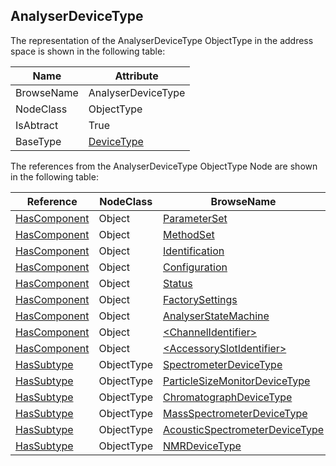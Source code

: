 <!-- objecttype -->
## AnalyserDeviceType

The representation of the AnalyserDeviceType ObjectType in the address space is shown in the following table:  

|Name|Attribute|
|---|---|
|BrowseName|AnalyserDeviceType|
|NodeClass|ObjectType|
|IsAbtract|True|
|BaseType|[DeviceType](../../../DI/ObjectTypes/DeviceType/readme.md)|

The references from the AnalyserDeviceType ObjectType Node are shown in the following table:  

|Reference|NodeClass|BrowseName|DataType|TypeDefinition|ModellingRule|
|---|---|---|---|---|---|
|[HasComponent](../../../Core/Part3/ReferenceTypes/HasComponent/readme.md)|Object|[ParameterSet](#ParameterSet)||[BaseObjectType](../../../Core/Part5/ObjectTypes/BaseObjectType/readme.md)|[Optional](../../../Core/Objects/Optional/readme.md)|
|[HasComponent](../../../Core/Part3/ReferenceTypes/HasComponent/readme.md)|Object|[MethodSet](#MethodSet)||[BaseObjectType](../../../Core/Part5/ObjectTypes/BaseObjectType/readme.md)|[Mandatory](../../../Core/Objects/Mandatory/readme.md)|
|[HasComponent](../../../Core/Part3/ReferenceTypes/HasComponent/readme.md)|Object|[Identification](#Identification)||[FunctionalGroupType](../../../DI/ObjectTypes/FunctionalGroupType/readme.md)|[Mandatory](../../../Core/Objects/Mandatory/readme.md)|
|[HasComponent](../../../Core/Part3/ReferenceTypes/HasComponent/readme.md)|Object|[Configuration](#Configuration)||[FunctionalGroupType](../../../DI/ObjectTypes/FunctionalGroupType/readme.md)|[Mandatory](../../../Core/Objects/Mandatory/readme.md)|
|[HasComponent](../../../Core/Part3/ReferenceTypes/HasComponent/readme.md)|Object|[Status](#Status)||[FunctionalGroupType](../../../DI/ObjectTypes/FunctionalGroupType/readme.md)|[Mandatory](../../../Core/Objects/Mandatory/readme.md)|
|[HasComponent](../../../Core/Part3/ReferenceTypes/HasComponent/readme.md)|Object|[FactorySettings](#FactorySettings)||[FunctionalGroupType](../../../DI/ObjectTypes/FunctionalGroupType/readme.md)|[Mandatory](../../../Core/Objects/Mandatory/readme.md)|
|[HasComponent](../../../Core/Part3/ReferenceTypes/HasComponent/readme.md)|Object|[AnalyserStateMachine](#AnalyserStateMachine)||[AnalyserDeviceStateMachineType](../../ObjectTypes/AnalyserDeviceStateMachineType/readme.md)|[Mandatory](../../../Core/Objects/Mandatory/readme.md)|
|[HasComponent](../../../Core/Part3/ReferenceTypes/HasComponent/readme.md)|Object|[&lt;ChannelIdentifier&gt;](#&lt;ChannelIdentifier&gt;)||[AnalyserChannelType](../../ObjectTypes/AnalyserChannelType/readme.md)|[OptionalPlaceholder](../../../Core/Objects/OptionalPlaceholder/readme.md)|
|[HasComponent](../../../Core/Part3/ReferenceTypes/HasComponent/readme.md)|Object|[&lt;AccessorySlotIdentifier&gt;](#&lt;AccessorySlotIdentifier&gt;)||[AccessorySlotType](../../ObjectTypes/AccessorySlotType/readme.md)|[OptionalPlaceholder](../../../Core/Objects/OptionalPlaceholder/readme.md)|
|[HasSubtype](../../../Core/Part3/ReferenceTypes/HasSubtype/readme.md)|ObjectType|[SpectrometerDeviceType](#SpectrometerDeviceType)||||
|[HasSubtype](../../../Core/Part3/ReferenceTypes/HasSubtype/readme.md)|ObjectType|[ParticleSizeMonitorDeviceType](#ParticleSizeMonitorDeviceType)||||
|[HasSubtype](../../../Core/Part3/ReferenceTypes/HasSubtype/readme.md)|ObjectType|[ChromatographDeviceType](#ChromatographDeviceType)||||
|[HasSubtype](../../../Core/Part3/ReferenceTypes/HasSubtype/readme.md)|ObjectType|[MassSpectrometerDeviceType](#MassSpectrometerDeviceType)||||
|[HasSubtype](../../../Core/Part3/ReferenceTypes/HasSubtype/readme.md)|ObjectType|[AcousticSpectrometerDeviceType](#AcousticSpectrometerDeviceType)||||
|[HasSubtype](../../../Core/Part3/ReferenceTypes/HasSubtype/readme.md)|ObjectType|[NMRDeviceType](#NMRDeviceType)||||


